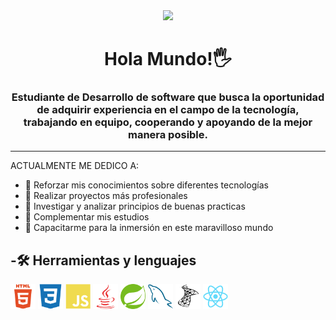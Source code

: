 
<div id="header" align="center">
    <img src="https://media.giphy.com/media/bGgsc5mWoryfgKBx1u/giphy.gif" width="200">
    <h1 align="center">Hola Mundo!🖐</h1>
    <h3 align="center"> Estudiante de Desarrollo de software que busca la oportunidad de adquirir experiencia en el campo de la tecnología, trabajando en equipo,  cooperando y apoyando de la mejor manera posible.
    </h3>
</div>

<!--
**miloRobles/miloRobles** is a ✨ _special_ ✨ repository because its `README.md` (this file) appears on your GitHub profile.

Here are some ideas to get you started:-->
---
ACTUALMENTE ME DEDICO A:
- 🔭 Reforzar mis conocimientos sobre diferentes tecnologías
- 🌱 Realizar proyectos más profesionales  
- 👯 Investigar y analizar principios de buenas practicas 
- 🤔 Complementar mis estudios 
- 💬 Capacitarme para la inmersión en este maravilloso mundo   

<h2 align="left"> -🛠 Herramientas y lenguajes</h2>
<div>
    <img src="https://github.com/devicons/devicon/blob/master/icons/html5/html5-plain-wordmark.svg" alt="html" width="40" height="40">
    <img src="https://github.com/devicons/devicon/blob/master/icons/css3/css3-plain.svg" alt="css" width="40" height="40">
    <img src="https://github.com/devicons/devicon/blob/master/icons/javascript/javascript-plain.svg" alt="javascript" width="40" height="40">
    <img src="https://github.com/devicons/devicon/blob/master/icons/java/java-plain.svg" alt="java" width="40" height="40">
    <img src="https://github.com/devicons/devicon/blob/master/icons/spring/spring-original.svg" alt="springboot" width="40" height="40">
    <img src="https://github.com/devicons/devicon/blob/master/icons/mysql/mysql-plain.svg" alt="mysql" width="40" height="40">
    <img src="https://github.com/devicons/devicon/blob/master/icons/microsoftsqlserver/microsoftsqlserver-plain.svg" alt="sqlserver" width="40" height="40">
    <img src="https://github.com/devicons/devicon/blob/master/icons/react/react-original.svg" alt="react" width="40" height="40">
</div>
